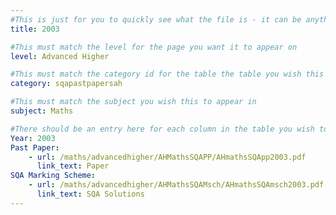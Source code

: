 ```yaml
---
#This is just for you to quickly see what the file is - it can be anything you want
title: 2003

#This must match the level for the page you want it to appear on
level: Advanced Higher

#This must match the category id for the table the table you wish this to appear in
category: sqapastpapersah

#This must match the subject you wish this to appear in
subject: Maths

#There should be an entry here for each column in the table you wish to populate:
Year: 2003
Past Paper:
    - url: /maths/advancedhigher/AHMathsSQAPP/AHmathsSQApp2003.pdf
      link_text: Paper
SQA Marking Scheme:
    - url: /maths/advancedhigher/AHMathsSQAMsch/AHmathsSQAmsch2003.pdf
      link_text: SQA Solutions
---
```


